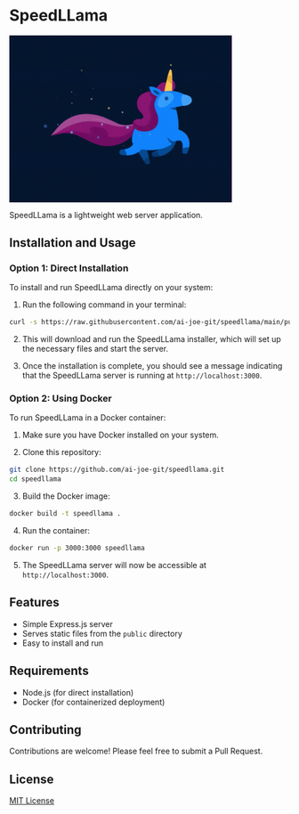 # SpeedLLama
<img src="tenor.gif" alt="SpeedLLama Logo" width="400" align="center">

SpeedLLama is a lightweight web server application.

## Installation and Usage

### Option 1: Direct Installation

To install and run SpeedLLama directly on your system:

1. Run the following command in your terminal:

```bash
curl -s https://raw.githubusercontent.com/ai-joe-git/speedllama/main/public/speedllama_installer.sh | bash
```

2. This will download and run the SpeedLLama installer, which will set up the necessary files and start the server.

3. Once the installation is complete, you should see a message indicating that the SpeedLLama server is running at `http://localhost:3000`.

### Option 2: Using Docker

To run SpeedLLama in a Docker container:

1. Make sure you have Docker installed on your system.

2. Clone this repository:

```bash
git clone https://github.com/ai-joe-git/speedllama.git
cd speedllama
```

3. Build the Docker image:

```bash
docker build -t speedllama .
```

4. Run the container:

```bash
docker run -p 3000:3000 speedllama
```

5. The SpeedLLama server will now be accessible at `http://localhost:3000`.

## Features

- Simple Express.js server
- Serves static files from the `public` directory
- Easy to install and run

## Requirements

- Node.js (for direct installation)
- Docker (for containerized deployment)

## Contributing

Contributions are welcome! Please feel free to submit a Pull Request.

## License

[MIT License](LICENSE)

